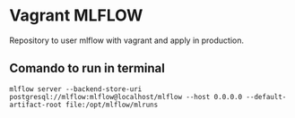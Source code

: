 # Vagrant MLFLOW

Repository to user mlflow with vagrant and apply in production.


## Comando to run in terminal
```
mlflow server --backend-store-uri postgresql://mlflow:mlflow@localhost/mlflow --host 0.0.0.0 --default-artifact-root file:/opt/mlflow/mlruns
```